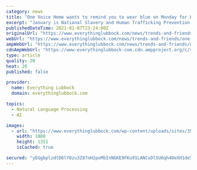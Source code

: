 ```yaml
---
category: news
title: "One Voice Home wants to remind you to wear blue on Monday for Human Trafficking Awareness Day, along with their event!"
excerpt: "January is National Slavery and Human Trafficking Prevention Month and One Voice Home is sharing their stories with Lubbock. They even have an event with Vera Bradley to"
publishedDateTime: 2021-01-07T23:24:00Z
originalUrl: "https://www.everythinglubbock.com/news/trends-and-friends/one-voice-home-wants-to-remind-you-to-wear-blue-on-monday-for-human-trafficking-awareness-day-along-with-their-event/"
webUrl: "https://www.everythinglubbock.com/news/trends-and-friends/one-voice-home-wants-to-remind-you-to-wear-blue-on-monday-for-human-trafficking-awareness-day-along-with-their-event/"
ampWebUrl: "https://www.everythinglubbock.com/news/trends-and-friends/one-voice-home-wants-to-remind-you-to-wear-blue-on-monday-for-human-trafficking-awareness-day-along-with-their-event/amp/"
cdnAmpWebUrl: "https://www-everythinglubbock-com.cdn.ampproject.org/c/s/www.everythinglubbock.com/news/trends-and-friends/one-voice-home-wants-to-remind-you-to-wear-blue-on-monday-for-human-trafficking-awareness-day-along-with-their-event/amp/"
type: article
quality: 20
heat: 20
published: false

provider:
  name: Everything Lubbock
  domain: everythinglubbock.com

topics:
  - Natural Language Processing
  - AI

images:
  - url: "https://www.everythinglubbock.com/wp-content/uploads/sites/35/2021/01/4.jpg?w=1280"
    width: 1080
    height: 1351
    isCached: true

secured: "yEGgbplzdtD6lY8zu3Z87nH2poMbInNGKE9FKu91LANCxDlSU6qh4OeXH1de5uil9x2reUEUDeVD9M+QwuzQghvotLr0tgdlKqQTezPWp0qwgtu0V3mcmiw6cgxI9u4a9a1DeXufP6+ZW3AMnHw6zXvH7MTrKSnmTrgg46p1I60MVI1+4RiPW52ld64+nXW545oKsttnO1z5P6PXMt6Bv6+CG6r95IkuPoLaLemJuX5u7j/e6MrKvTLt6Y7scQNInnAWxYl+TZhqwJhRJotwXgPvvCCs6AHNQP54Js8RT6Fk/5T4eGueYtomoyFw12jE1u5QbMhekzWp4pPanInOeJNsm1bgbIf7iJJ8Lqorhco=;NB/YbZJCFodPGy3ivqsOzg=="
---
```


